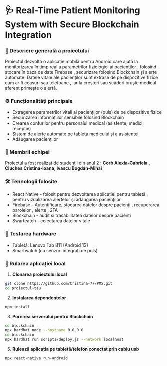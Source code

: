 # 🩺 Real-Time Patient Monitoring System with Secure Blockchain Integration

### 🔷 Descriere generală a proiectului
Proiectul dezvoltă o aplicație mobilă pentru Android care ajută la monitorizarea în timp real a parametrilor fiziologici ai pacienților , folosind stocare în baza de date Firebase , securizare folosind Blockchain și alerte automate. Datele vitale ale pacienților sunt extrase de pe dispozitive fizice cum ar fi ceasuri sau telefoane , iar la creșteri sau scăderi bruște medicul aferent primește o alertă. 

### ⚙️ Funcționalități principale 
* Extragerea parametrilor vitali ai pacienților (puls) de pe dispozitive fizice
* Securizarea informațiilor sensibile folosind Blockchain
* Crearea conturilor pentru personalul medical (asistente, medici, recepție)
* Sistem de alerte automate pe tableta medicului și a asistentei
* Adăugarea  pacienților 

### 👥 Membrii echipei 
Proiectul a fost realizat de studenții din anul 2 : **Corb Alexia-Gabriela** , **Ciuches Cristina-Ioana**, **Ivascu Bogdan-Mihai** 

### 🛠️ Tehnologii folosite 
+ React Native - folosit pentru dezvoltarea aplicației pentru tabletă , pentru vizualizarea alertelor și adăugarea pacienților
+ Firebase -  Autentificare, stocarea datelor despre pacienți , recuperarea parolelor , alerte , 2FA
+ Blockchain - audit și trasabilitatea datelor despre pacienți
+ Swarteatch - colectarea datelor vitale

### 📲 Testarea hardware 
+ Tabletă: Lenovo Tab B11 (Android 13)
+ Smartwatch (cu senzori integrați de puls)

### 🚀 Rularea aplicației local 
1. **Clonarea proiectului local**
```bash
git clone https://github.com/Cristina-77/PMS.git
cd proiectul-tau
```
2. **Instalarea dependențelor**
```bash
npm install
```
3. **Pornirea serverului pentru Blockchain**
```bash
cd blockchain
npx hardhat node --hostname 0.0.0.0
cd blockchain
npx hardhat run scripts/deploy.js --network localhost
```
5. **Rulează aplicația pe tabletă/telefon conectat prin cablu usb**
```bash
npx react-native run-android
```
